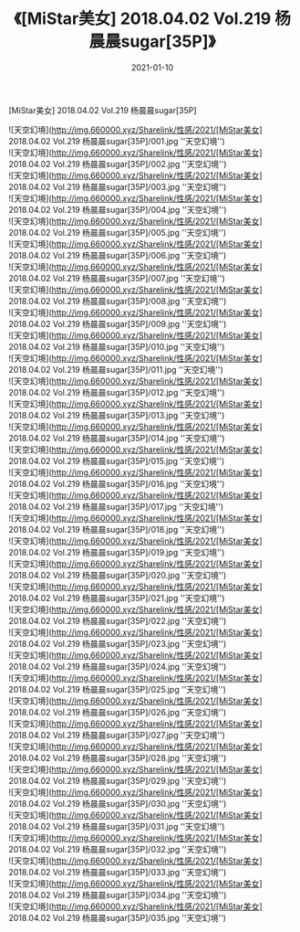 ﻿---
layout: post
title:  《[MiStar美女] 2018.04.02 Vol.219 杨晨晨sugar[35P]》
date:   2021-01-10
img: http://img.660000.xyz/Sharelink/性感/2021/[MiStar美女] 2018.04.02 Vol.219 杨晨晨sugar[35P]/000.jpg
categories: [美女, 性感, 泳衣]
---

[MiStar美女] 2018.04.02 Vol.219 杨晨晨sugar[35P]



![天空幻境](http://img.660000.xyz/Sharelink/性感/2021/[MiStar美女] 2018.04.02 Vol.219 杨晨晨sugar[35P]/001.jpg ''天空幻境'') <br>
![天空幻境](http://img.660000.xyz/Sharelink/性感/2021/[MiStar美女] 2018.04.02 Vol.219 杨晨晨sugar[35P]/002.jpg ''天空幻境'') <br>
![天空幻境](http://img.660000.xyz/Sharelink/性感/2021/[MiStar美女] 2018.04.02 Vol.219 杨晨晨sugar[35P]/003.jpg ''天空幻境'') <br>
![天空幻境](http://img.660000.xyz/Sharelink/性感/2021/[MiStar美女] 2018.04.02 Vol.219 杨晨晨sugar[35P]/004.jpg ''天空幻境'') <br>
![天空幻境](http://img.660000.xyz/Sharelink/性感/2021/[MiStar美女] 2018.04.02 Vol.219 杨晨晨sugar[35P]/005.jpg ''天空幻境'') <br>
![天空幻境](http://img.660000.xyz/Sharelink/性感/2021/[MiStar美女] 2018.04.02 Vol.219 杨晨晨sugar[35P]/006.jpg ''天空幻境'') <br>
![天空幻境](http://img.660000.xyz/Sharelink/性感/2021/[MiStar美女] 2018.04.02 Vol.219 杨晨晨sugar[35P]/007.jpg ''天空幻境'') <br>
![天空幻境](http://img.660000.xyz/Sharelink/性感/2021/[MiStar美女] 2018.04.02 Vol.219 杨晨晨sugar[35P]/008.jpg ''天空幻境'') <br>
![天空幻境](http://img.660000.xyz/Sharelink/性感/2021/[MiStar美女] 2018.04.02 Vol.219 杨晨晨sugar[35P]/009.jpg ''天空幻境'') <br>
![天空幻境](http://img.660000.xyz/Sharelink/性感/2021/[MiStar美女] 2018.04.02 Vol.219 杨晨晨sugar[35P]/010.jpg ''天空幻境'') <br>
![天空幻境](http://img.660000.xyz/Sharelink/性感/2021/[MiStar美女] 2018.04.02 Vol.219 杨晨晨sugar[35P]/011.jpg ''天空幻境'') <br>
![天空幻境](http://img.660000.xyz/Sharelink/性感/2021/[MiStar美女] 2018.04.02 Vol.219 杨晨晨sugar[35P]/012.jpg ''天空幻境'') <br>
![天空幻境](http://img.660000.xyz/Sharelink/性感/2021/[MiStar美女] 2018.04.02 Vol.219 杨晨晨sugar[35P]/013.jpg ''天空幻境'') <br>
![天空幻境](http://img.660000.xyz/Sharelink/性感/2021/[MiStar美女] 2018.04.02 Vol.219 杨晨晨sugar[35P]/014.jpg ''天空幻境'') <br>
![天空幻境](http://img.660000.xyz/Sharelink/性感/2021/[MiStar美女] 2018.04.02 Vol.219 杨晨晨sugar[35P]/015.jpg ''天空幻境'') <br>
![天空幻境](http://img.660000.xyz/Sharelink/性感/2021/[MiStar美女] 2018.04.02 Vol.219 杨晨晨sugar[35P]/016.jpg ''天空幻境'') <br>
![天空幻境](http://img.660000.xyz/Sharelink/性感/2021/[MiStar美女] 2018.04.02 Vol.219 杨晨晨sugar[35P]/017.jpg ''天空幻境'') <br>
![天空幻境](http://img.660000.xyz/Sharelink/性感/2021/[MiStar美女] 2018.04.02 Vol.219 杨晨晨sugar[35P]/018.jpg ''天空幻境'') <br>
![天空幻境](http://img.660000.xyz/Sharelink/性感/2021/[MiStar美女] 2018.04.02 Vol.219 杨晨晨sugar[35P]/019.jpg ''天空幻境'') <br>
![天空幻境](http://img.660000.xyz/Sharelink/性感/2021/[MiStar美女] 2018.04.02 Vol.219 杨晨晨sugar[35P]/020.jpg ''天空幻境'') <br>
![天空幻境](http://img.660000.xyz/Sharelink/性感/2021/[MiStar美女] 2018.04.02 Vol.219 杨晨晨sugar[35P]/021.jpg ''天空幻境'') <br>
![天空幻境](http://img.660000.xyz/Sharelink/性感/2021/[MiStar美女] 2018.04.02 Vol.219 杨晨晨sugar[35P]/022.jpg ''天空幻境'') <br>
![天空幻境](http://img.660000.xyz/Sharelink/性感/2021/[MiStar美女] 2018.04.02 Vol.219 杨晨晨sugar[35P]/023.jpg ''天空幻境'') <br>
![天空幻境](http://img.660000.xyz/Sharelink/性感/2021/[MiStar美女] 2018.04.02 Vol.219 杨晨晨sugar[35P]/024.jpg ''天空幻境'') <br>
![天空幻境](http://img.660000.xyz/Sharelink/性感/2021/[MiStar美女] 2018.04.02 Vol.219 杨晨晨sugar[35P]/025.jpg ''天空幻境'') <br>
![天空幻境](http://img.660000.xyz/Sharelink/性感/2021/[MiStar美女] 2018.04.02 Vol.219 杨晨晨sugar[35P]/026.jpg ''天空幻境'') <br>
![天空幻境](http://img.660000.xyz/Sharelink/性感/2021/[MiStar美女] 2018.04.02 Vol.219 杨晨晨sugar[35P]/027.jpg ''天空幻境'') <br>
![天空幻境](http://img.660000.xyz/Sharelink/性感/2021/[MiStar美女] 2018.04.02 Vol.219 杨晨晨sugar[35P]/028.jpg ''天空幻境'') <br>
![天空幻境](http://img.660000.xyz/Sharelink/性感/2021/[MiStar美女] 2018.04.02 Vol.219 杨晨晨sugar[35P]/029.jpg ''天空幻境'') <br>
![天空幻境](http://img.660000.xyz/Sharelink/性感/2021/[MiStar美女] 2018.04.02 Vol.219 杨晨晨sugar[35P]/030.jpg ''天空幻境'') <br>
![天空幻境](http://img.660000.xyz/Sharelink/性感/2021/[MiStar美女] 2018.04.02 Vol.219 杨晨晨sugar[35P]/031.jpg ''天空幻境'') <br>
![天空幻境](http://img.660000.xyz/Sharelink/性感/2021/[MiStar美女] 2018.04.02 Vol.219 杨晨晨sugar[35P]/032.jpg ''天空幻境'') <br>
![天空幻境](http://img.660000.xyz/Sharelink/性感/2021/[MiStar美女] 2018.04.02 Vol.219 杨晨晨sugar[35P]/033.jpg ''天空幻境'') <br>
![天空幻境](http://img.660000.xyz/Sharelink/性感/2021/[MiStar美女] 2018.04.02 Vol.219 杨晨晨sugar[35P]/034.jpg ''天空幻境'') <br>
![天空幻境](http://img.660000.xyz/Sharelink/性感/2021/[MiStar美女] 2018.04.02 Vol.219 杨晨晨sugar[35P]/035.jpg ''天空幻境'') <br>